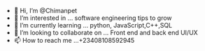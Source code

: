 - 👋 Hi, I’m @Chimanpet
- 👀 I’m interested in ... software engineering tips to grow
- 🌱 I’m currently learning ... python, JavaScript,C++,SQL
- 💞️ I’m looking to collaborate on ... Front end and back end UI/UX
- 📫 How to reach me ...+23408108592945

<!---
Chimanpet/Chimanpet is a ✨ special ✨ repository because its `README.md` (this file) appears on your GitHub profile.
You can click the Preview link to take a look at your changes.
--->
